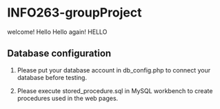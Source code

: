 # INFO263-groupProject
welcome!
Hello
Hello again!
HELLO


## Database configuration
1. Please put your database account in db_config.php to connect your database before testing.

2. Please execute stored_procedure.sql in MySQL workbench to create procedures used in the web pages.

